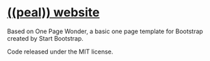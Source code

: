 # [((peal)) website](https://pangrus.github.io)

Based on One Page Wonder, a basic one page template for Bootstrap created by Start Bootstrap.

Code released under the MIT license.
